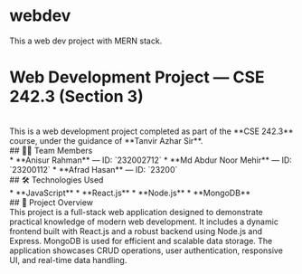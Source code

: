 # webdev
This a web dev project with MERN stack.
<br>
# Web Development Project — CSE 242.3 (Section 3)
<br>
This is a web development project completed as part of the **CSE 242.3** course, under the guidance of **Tanvir Azhar Sir**.
<br>
## 👨‍💻 Team Members
<br>
* **Anisur Rahman** — ID: `232002712`
* **Md Abdur Noor Mehir** — ID: `23200112`
* **Afrad Hasan** — ID: `23200`
<br>
## 🛠️ Technologies Used
<br>
* **JavaScript**
* **React.js**
* **Node.js**
* **MongoDB**
<br>
## 📌 Project Overview
<br>
This project is a full-stack web application designed to demonstrate practical knowledge of modern web development. It includes a dynamic frontend built with React.js and a robust backend using Node.js and Express. MongoDB is used for efficient and scalable data storage. The application showcases CRUD operations, user authentication, responsive UI, and real-time data handling.
